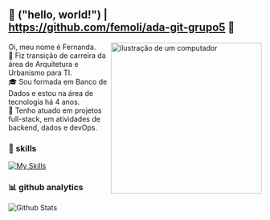 ## 💜 ("hello, world!") | https://github.com/femoli/ada-git-grupo5 💜




<img src="https://raw.githubusercontent.com/MicaelliMedeiros/micaellimedeiros/master/image/computer-illustration.png" alt="ilustração de um computador" min-width="200px" max-width="200px" width="300px" align="right">

Oi, meu nome é Fernanda.   
🌱 Fiz transição de carreira da área de Arquitetura e Urbanismo para TI.  
🎓 Sou formada em Banco de Dados e estou na área de tecnologia há 4 anos.  
💼 Tenho atuado em projetos full-stack, em atividades de backend, dados e devOps.


### 🚀 skills
[![My Skills](https://skillicons.dev/icons?i=git,linux,nodejs,mongodb,py,grafana,aws,cassandra)](https://skillicons.dev) 


### 📊 github analytics
<img align="left" src="https://github-readme-streak-stats.herokuapp.com/?user=femoli&theme=dark&hide_border=false" alt="Github Stats"/>
